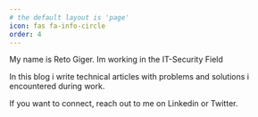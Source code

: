 ```yaml
---
# the default layout is 'page'
icon: fas fa-info-circle
order: 4
---
```


My name is Reto Giger. Im working in the IT-Security Field

In this blog i write technical articles with problems and solutions i encountered during work.

If you want to connect, reach out to me on Linkedin or Twitter.